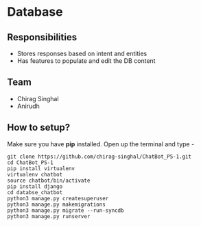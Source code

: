 # Database

## Responsibilities

* Stores responses based on intent and entities
* Has features to populate and edit the DB content

## Team 

* Chirag Singhal
* Anirudh

## How to setup?

Make sure you have **pip** installed. Open up the terminal and type -

    git clone https://github.com/chirag-singhal/ChatBot_PS-1.git
    cd ChatBot_PS-1
    pip install virtualenv
    virtualenv chatbot
    source chatbot/bin/activate
    pip install django
    cd databse_chatbot
    python3 manage.py createsuperuser
    python3 manage.py makemigrations
    python3 manage.py migrate --run-syncdb
    python3 manage.py runserver